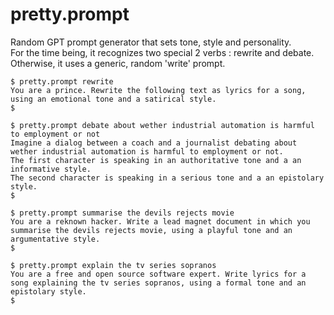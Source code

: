 # pretty.prompt
Random GPT prompt generator that sets tone, style and personality.  
For the time being, it recognizes two special 2 verbs : rewrite and debate.  
Otherwise, it uses a generic, random 'write' prompt.  

```
$ pretty.prompt rewrite
You are a prince. Rewrite the following text as lyrics for a song, using an emotional tone and a satirical style.
$
```

```
$ pretty.prompt debate about wether industrial automation is harmful to employment or not
Imagine a dialog between a coach and a journalist debating about wether industrial automation is harmful to employment or not.
The first character is speaking in an authoritative tone and a an informative style.
The second character is speaking in a serious tone and a an epistolary style.
$
```
```
$ pretty.prompt summarise the devils rejects movie
You are a reknown hacker. Write a lead magnet document in which you summarise the devils rejects movie, using a playful tone and an argumentative style.
$
```
```
$ pretty.prompt explain the tv series sopranos
You are a free and open source software expert. Write lyrics for a song explaining the tv series sopranos, using a formal tone and an epistolary style.
$
```
